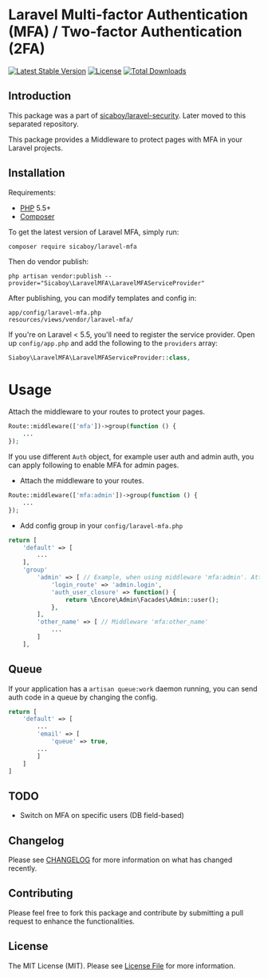 # Laravel Multi-factor Authentication (MFA) / Two-factor Authentication (2FA)

[![Latest Stable Version](https://poser.pugx.org/sicaboy/laravel-mfa/v/stable.svg)](https://packagist.org/packages/sicaboy/laravel-mfa)
[![License](https://poser.pugx.org/sicaboy/laravel-mfa/license.svg)](LICENSE.md)
[![Total Downloads](https://img.shields.io/packagist/dt/sicaboy/laravel-mfa.svg?style=flat-square)](https://packagist.org/packages/sicaboy/laravel-mfa)

## Introduction

This package was a part of [sicaboy/laravel-security](https://github.com/sicaboy/laravel-security). Later moved to this separated repository.

This package provides a Middleware to protect pages with MFA in your Laravel projects.


## Installation

Requirements:
- [PHP](https://php.net) 5.5+ 
- [Composer](https://getcomposer.org)

To get the latest version of Laravel MFA, simply run:

```
composer require sicaboy/laravel-mfa
```

Then do vendor publish:

```
php artisan vendor:publish --provider="Sicaboy\LaravelMFA\LaravelMFAServiceProvider"
```

After publishing, you can modify templates and config in:

```
app/config/laravel-mfa.php
resources/views/vendor/laravel-mfa/
```

If you're on Laravel < 5.5, you'll need to register the service provider. Open up `config/app.php` and add the following to the `providers` array:

```php
Siaboy\LaravelMFA\LaravelMFAServiceProvider::class,
```

# Usage

Attach the middleware to your routes to protect your pages.

```php
Route::middleware(['mfa'])->group(function () {
    ...
});
```

If you use different `Auth` object, for example user auth and admin auth, you can apply following to enable MFA for admin pages. 

- Attach the middleware to your routes.

```php
Route::middleware(['mfa:admin'])->group(function () {
    ...
});
```

- Add config group in your `config/laravel-mfa.php`

```php
return [
    'default' => [
        ...
    ],
    'group' 
        'admin' => [ // Example, when using middleware 'mfa:admin'. Attributes not mentioned will be inherit from `default` above
            'login_route' => 'admin.login',
            'auth_user_closure' => function() {
                return \Encore\Admin\Facades\Admin::user();
            },
        ],
        'other_name' => [ // Middleware 'mfa:other_name'
            ...
        ]
    ],
```

## Queue

If your application has a `artisan queue:work` daemon running, you can send auth code in a queue by changing the config.

```php
return [
    'default' => [
        ...
        'email' => [
            'queue' => true,
        ...
        ]
    ]
]
```


## TODO

- Switch on MFA on specific users (DB field-based)

## Changelog

Please see [CHANGELOG](CHANGELOG.md) for more information on what has changed recently.

## Contributing

Please feel free to fork this package and contribute by submitting a pull request to enhance the functionalities.

## License

The MIT License (MIT). Please see [License File](LICENSE.md) for more information.
